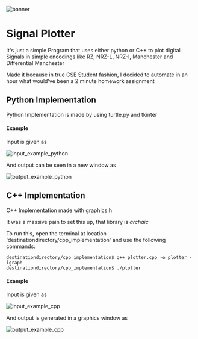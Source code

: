 ![banner](https://github.com/OverPoweredDev/SignalPlotter/blob/master/images/bannerproj.png?raw=true)

# Signal Plotter

It's just a simple Program that uses either python or C++ to plot digital Signals in simple encodings like RZ, NRZ-L, NRZ-I, Manchester and Differential Manchester

Made it because in true CSE Student fashion, I decided to automate in an hour what would've been a 2 minute homework assignment

## Python Implementation

Python Implementation is made by using turtle.py and tkinter

#### Example

Input is given as 

![input_example_python](https://github.com/OverPoweredDev/SignalPlotter/blob/master/images/1.png?raw=true)

And output can be seen in a new window as

![output_example_python](https://github.com/OverPoweredDev/SignalPlotter/blob/master/images/2.png?raw=true)

## C++ Implementation

C++ Implementation made with graphics.h

It was a massive pain to set this up, that library is *archaic*

To run this, open the terminal at location 'destinationdirectory/cpp_implementation' and use the following commands:

```
destinationdirectory/cpp_implementation$ g++ plotter.cpp -o plotter -lgraph
destinationdirectory/cpp_implementation$ ./plotter
```

#### Example

Input is given as

![input_example_cpp](https://github.com/OverPoweredDev/SignalPlotter/blob/master/images/3.png?raw=true)

And output is generated in a graphics window as

![output_example_cpp](https://github.com/OverPoweredDev/SignalPlotter/blob/master/images/4.png?raw=true)

